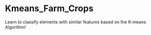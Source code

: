 # Kmeans_Farm_Crops
Learn to classify elements with similar features based on the K-means Algorithm!
